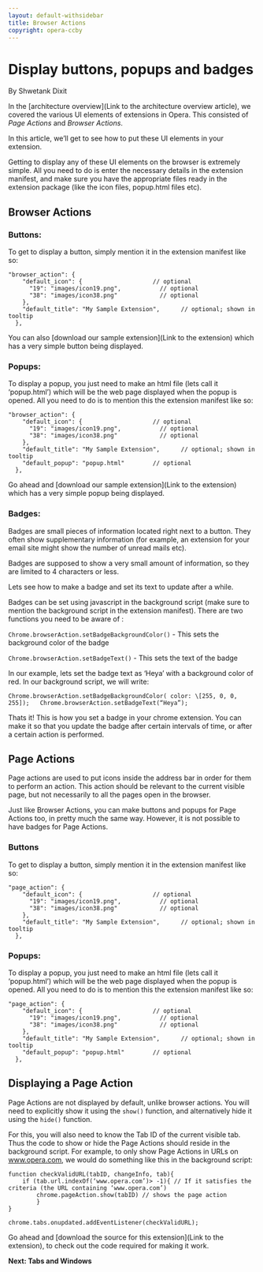 ```yaml
---
layout: default-withsidebar
title: Browser Actions
copyright: opera-ccby
---
```


# Display buttons, popups and badges
By Shwetank Dixit

In the [architecture overview](Link to the architecture overview article), we covered the various UI elements of extensions in Opera. This consisted of *Page Actions* and *Browser Actions*.

In this article, we’ll get to see how to put these UI elements in your extension. 

Getting to display any of these UI elements on the browser is extremely simple. All you need to do is enter the necessary details in the extension manifest, and make sure you have the appropriate files ready in the extension package (like the icon files, popup.html files etc).

## Browser Actions

### Buttons:

To get to display a button, simply mention it in the extension manifest like so:

```
"browser_action": {    "default_icon": {                    // optional      "19": "images/icon19.png",           // optional      "38": "images/icon38.png"            // optional    },    "default_title": "My Sample Extension",      // optional; shown in tooltip  },
  ```
You can also [download our sample extension](Link to the extension) which has a very simple button being displayed.

### Popups:

To display a popup, you just need to make an html file (lets call it ‘popup.html’) which will be the web page displayed when the popup is opened. All you need to do is to mention this the extension manifest like so: 

```
"browser_action": {    "default_icon": {                    // optional      "19": "images/icon19.png",           // optional      "38": "images/icon38.png"            // optional    },    "default_title": "My Sample Extension",      // optional; shown in tooltip    "default_popup": "popup.html"        // optional  },
  ```
Go ahead and [download our sample extension](Link to the extension) which has a very simple popup being displayed.

### Badges:

Badges are small pieces of information located right next to a button. They often show supplementary information (for example, an extension for your email site might show the number of unread mails etc). 

Badges are supposed to show a very small amount of information, so they are limited to 4 characters or less. 

Lets see how to make a badge and set its text to update after a while.

Badges can be set using javascript in the background script (make sure to mention the background script in the extension manifest). There are two functions you need to be aware of :

`Chrome.browserAction.setBadgeBackgroundColor()` - This sets the background color of the badge

`Chrome.browserAction.setBadgeText()` - This sets the text of the badge

In our example, lets set the badge text as ‘Heya’ with a background color of red. In our background script, we will write:

`Chrome.browserAction.setBadgeBackgroundColor( color: \[255, 0, 0, 255]);	Chrome.browserAction.setBadgeText(“Heya”);`

Thats it! This is how you set a badge in your chrome extension. You can make it so that you update the badge after certain intervals of time, or after a certain action is performed. 


## Page Actions

Page actions are used to put icons inside the address bar in order for them to perform an action. This action should be relevant to the current visible page, but not necessarily to all the pages open in the browser.

Just like Browser Actions, you can make buttons and popups for Page Actions too, in pretty much the same way. However, it is not possible to have badges for Page Actions. 

### Buttons

To get to display a button, simply mention it in the extension manifest like so:

```
"page_action": {    "default_icon": {                    // optional      "19": "images/icon19.png",           // optional      "38": "images/icon38.png"            // optional    },    "default_title": "My Sample Extension",      // optional; shown in tooltip  },
``` 
### Popups:

To display a popup, you just need to make an html file (lets call it ‘popup.html’) which will be the web page displayed when the popup is opened. All you need to do is to mention this the extension manifest like so: 


```
"page_action": {    "default_icon": {                    // optional      "19": "images/icon19.png",           // optional      "38": "images/icon38.png"            // optional    },    "default_title": "My Sample Extension",      // optional; shown in tooltip    "default_popup": "popup.html"        // optional  },
```


## Displaying a Page Action

Page Actions are not displayed by default, unlike browser actions. You will need to explicitly show it using the `show()` function, and alternatively hide it using the `hide()` function. 

For this, you will also need to know the Tab ID of the current visible tab. Thus the code to show or hide the Page Actions should reside in the background script. For example, to only show Page Actions in URLs on www.opera.com, we would do something like this in the background script:

```
function checkValidURL(tabID, changeInfo, tab){	if (tab.url.indexOf(‘www.opera.com’)> -1){ // If it satisfies the criteria (the URL containing ‘www.opera.com’)		chrome.pageAction.show(tabID) // shows the page action		}}chrome.tabs.onupdated.addEventListener(checkValidURL);
```

Go ahead and [download the source for this extension](Link to the extension), to check out the code required for making it work.

**Next: Tabs and Windows**